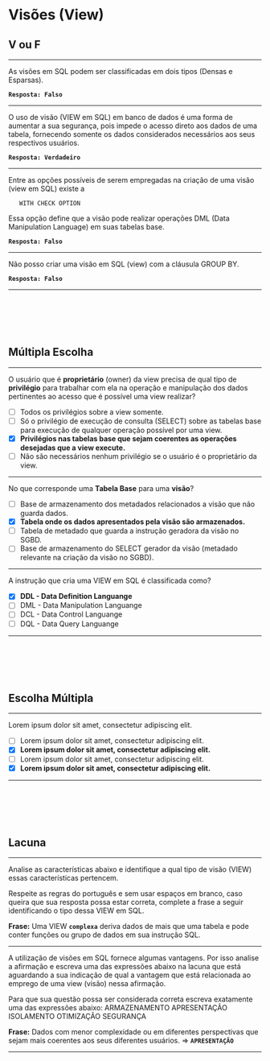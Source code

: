 # Visões (View)

## V ou F
---
As visões em SQL podem ser classificadas em dois tipos (Densas e Esparsas). 

**```Resposta: Falso```**

---
O uso de visão (VIEW em SQL) em banco de dados é uma forma de aumentar a sua segurança, pois impede o acesso direto aos dados de uma tabela, fornecendo somente os dados considerados necessários aos seus respectivos usuários.

**```Resposta: Verdadeiro```**

---
Entre as opções possíveis de serem empregadas na criação de uma visão (view em SQL) existe a
 
       WITH CHECK OPTION
 
Essa opção define que a visão pode realizar operações DML (Data Manipulation Language) em suas tabelas base.  

**```Resposta: Falso```**

---
Não posso criar uma visão em SQL (view) com a cláusula GROUP BY.

**```Resposta: Falso```**

---

<br/>
<br/>
<br/>
<br/>





## Múltipla Escolha
---
O usuário que é **proprietário** (owner) da view precisa de qual tipo de **privilégio** para trabalhar com ela na operação e manipulação dos dados pertinentes ao acesso que é possível uma view realizar?
 
- [ ] Todos os privilégios sobre a view somente.
- [ ] Só o privilégio de execução de consulta (SELECT) sobre as tabelas base para execução de qualquer operação possível por uma view.    
- [x] **Privilégios nas tabelas base que sejam coerentes as operações desejadas que a view execute.**  
- [ ] Não são necessários nenhum privilégio se o usuário é o proprietário da view. 
---
No que corresponde uma **Tabela Base** para uma **visão**? 
 
- [ ] Base de armazenamento dos metadados relacionados a visão que não guarda dados.
- [x] **Tabela onde os dados apresentados pela visão são armazenados.**
- [ ] Tabela de metadado que guarda a instrução geradora da visão no SGBD.
- [ ] Base de armazenamento do SELECT gerador da visão (metadado relevante na criação da visão no SGBD).
---
A instrução que cria uma VIEW em SQL é classificada como?
 
- [x] **DDL - Data Definition Languange**
- [ ] DML - Data Manipulation Languange
- [ ] DCL - Data Control Languange
- [ ] DQL - Data Query Languange 
---

<br/>
<br/>
<br/>
<br/>







## Escolha Múltipla
---
Lorem ipsum dolor sit amet, consectetur adipiscing elit.

- [ ] Lorem ipsum dolor sit amet, consectetur adipiscing elit.
- [x] **Lorem ipsum dolor sit amet, consectetur adipiscing elit.**
- [ ] Lorem ipsum dolor sit amet, consectetur adipiscing elit.
- [x] **Lorem ipsum dolor sit amet, consectetur adipiscing elit.** 

---




<br/>
<br/>
<br/>
<br/>










## Lacuna
---
Analise as características abaixo e identifique a qual tipo de visão (VIEW) essas características pertencem.  
 
Respeite as regras do português e sem usar espaços em branco, caso queira que sua resposta possa estar correta, complete a frase a seguir identificando o tipo dessa VIEW em SQL. 
 
**Frase:** 	Uma VIEW **```complexa```** deriva dados de mais que uma tabela e pode conter funções ou grupo de dados em sua instrução SQL.

---
A utilização de visões em SQL fornece algumas vantagens. Por isso analise a afirmação e escreva uma das expressões abaixo na lacuna que está aguardando a sua indicação de qual a vantagem que está relacionada ao emprego de uma view (visão) nessa afirmação.
 
Para que sua questão possa ser considerada correta escreva exatamente uma das expressões abaixo: 
ARMAZENAMENTO 
APRESENTAÇÃO 
ISOLAMENTO 
OTIMIZAÇÃO
SEGURANÇA
 
**Frase:** 	Dados com menor complexidade ou em diferentes perspectivas que sejam mais coerentes aos seus diferentes usuários. => **```APRESENTAÇÃO```**

---
<br/>
<br/>
<br/>
<br/>



